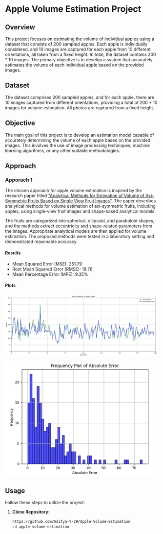 # Apple Volume Estimation Project

## Overview

This project focuses on estimating the volume of individual apples using a dataset that consists of 200 sampled apples. Each apple is individually considered, and 10 images are captured for each apple from 10 different orientations, all taken from a fixed height. In total, the dataset contains 200 * 10 images. The primary objective is to develop a system that accurately estimates the volume of each individual apple based on the provided images.

## Dataset

The dataset comprises 200 sampled apples, and for each apple, there are 10 images captured from different orientations, providing a total of 200 * 10 images for volume estimation. All photos are captured from a fixed height.

## Objective

The main goal of this project is to develop an estimation model capable of accurately determining the volume of each apple based on the provided images. This involves the use of image processing techniques, machine learning algorithms, or any other suitable methodologies.

## Approach

### Apporach 1

The chosen approach for apple volume estimation is inspired by the research paper titled ["Analytical Methods for Estimation of Volume of Axi-Symmetric Fruits Based on Single View Fruit Images"](https://ieeexplore.ieee.org/abstract/document/6108909). The paper describes analytical methods for volume estimation of axi-symmetric fruits, including apples, using single-view fruit images and shape-based analytical models.

The fruits are categorized into spherical, ellipsoid, and paraboloid shapes, and the methods extract eccentricity and shape-related parameters from the images. Appropriate analytical models are then applied for volume estimation. The proposed methods were tested in a laboratory setting and demonstrated reasonable accuracy.

#### Results 

- Mean Squared Error (MSE): 351.79
- Root Mean Squared Error (RMSE): 18.76
- Mean Percentage Error (MPE): 9.35%

#### Plots

![Plot Title](Assets/Approach_1_Actual_vs_Predicted_Volume.png)

![Plot Title](Assets/Approach_2_Frequency_Plot_of_Absolute_Error.png)

## Usage

Follow these steps to utilize the project:

1. **Clone Repository:**
   ```bash
   https://github.com/Aditya-Y-29/Apple-Volume-Estimation
   cd apple-volume-estimation
